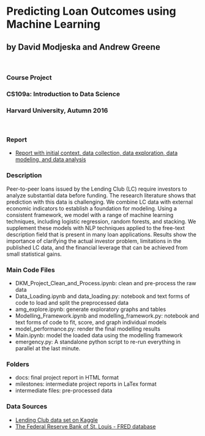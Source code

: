 # Predicting Loan Outcomes using Machine Learning
## by David Modjeska and Andrew Greene
<br>

### Course Project
### CS109a: Introduction to Data Science
### Harvard University, Autumn 2016
<br>

### Report
* [Report with initial context, data collection, data exploration, data modeling, and data analysis](https://dmodjeska.github.io/cs109a/docs/)

### Description

Peer-to-peer loans issued by the Lending Club (LC) require investors to analyze substantial data before funding. The research literature shows that prediction with this data is challenging. We combine LC data with external economic indicators to establish a foundation for modeling. Using a consistent framework, we model with a range of machine learning techniques, including logistic regression, random forests, and stacking. We supplement these models with NLP techniques applied to the free-text description field that is present in many loan applications. Results show the importance of clarifying the actual investor problem, limitations in the published LC data, and the financial leverage that can be achieved from small statistical gains.

### Main Code Files
* DKM_Project_Clean_and_Process.ipynb: clean and pre-process the raw data
* Data_Loading.ipynb and data_loading.py: notebook and text forms of code to load and split the preprocessed data
* amg_explore.ipynb: generate exploratory graphs and tables
* Modelling_Framework.ipynb and modelling_framework.py: notebook and text forms of code to fit, score, and graph individual models
* model_performance.py: render the final modelling results
* Main.ipynb: model the loaded data using the modelling framework
* emergency.py: A standalone python script to re-run everything in parallel at the last minute.

### Folders
* docs: final project report in HTML format
* milestones: intermediate project reports in LaTex format
* intermediate files: pre-processed data

### Data Sources
* [Lending Club data set on Kaggle](https://www.kaggle.com/wendykan/lending-club-loan-data)
* [The Federal Reserve Bank of St. Louis - FRED database](https://fred.stlouisfed.org/)

